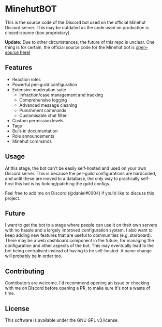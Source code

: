 # MinehutBOT

This is the source code of the Discord bot used on the official Minehut Discord server. This may be outdated as the code used on production is closed-source (boo proprietary).

**Update:** Due to other circumstances, the future of this repo is unclear. One thing is for certain, the official source code for the Minehut bot is [open-source here!](https://github.com/Minehut/MinehutBOT)

## Features

- Reaction roles
- Powerful per-guild configuration
- Extensive moderation suite
  - Infraction/case management and tracking
  - Comprehensive logging
  - Advanced message cleaning
  - Punishment commands
  - Customisable chat filter
- Custom permission levels
- Tags
- Built-in documentation
- Role announcements
- Minehut commands

## Usage

At this stage, the bot can't be easily self-hosted and used on your own Discord server. This is because the per-guild configurations are hardcoded, and until these are moved to a database, the only way to practically self-host this bot is by forking/patching the guild configs.

Feel free to add me on Discord (@daniel#0004) if you'd like to discuss this project.

## Future

I want to get the bot to a stage where people can use it on their own servers with no hassle and a largely improved configuration system. I also want to keep adding new features that are useful to communities (e.g. starboard). There may be a web dashboard component in the future, for managing the configuration and other aspects of the bot. This may eventually lead to the bot being centralised instead of having to be self-hosted. A name change will probably be in order too.

## Contributing

Contributors are welcome. I'd recommend opening an issue or checking with me on Discord before opening a PR, to make sure it's not a waste of time.

## License

This software is available under the GNU GPL v3 license.
